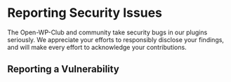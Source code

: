 # Reporting Security Issues

The Open-WP-Club and community take security bugs in our plugins seriously. We appreciate your efforts to responsibly disclose your findings, and will make every effort to acknowledge your contributions.

## Reporting a Vulnerability


